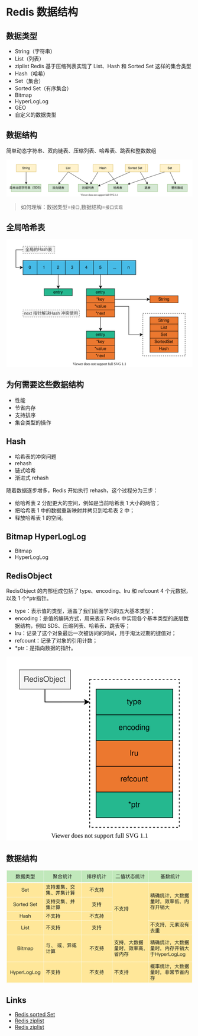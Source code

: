 # Redis 数据结构

## 数据类型

- String（字符串）
- List（列表）
- ziplist Redis 基于压缩列表实现了 List、Hash 和 Sorted Set 这样的集合类型
- Hash（哈希）
- Set（集合）
- Sorted Set（有序集合）
- Bitmap
- HyperLogLog
- GEO
- 自定义的数据类型


## 数据结构

简单动态字符串、双向链表、压缩列表、哈希表、跳表和整数数组

![redis.drawio.svg](./images/redis.drawio.svg)

> 如何理解：数据类型=`接口`,数据结构=`接口实现`

## 全局哈希表

![redis-global-hash-table.drawio.svg](./images/redis-global-hash-table.drawio.svg)

## 为何需要这些数据结构

- 性能
- 节省内存
- 支持排序
- 集合类型的操作

## Hash

- 哈希表的冲突问题
- rehash
- 链式哈希
- 渐进式 rehash

随着数据逐步增多，Redis 开始执行 rehash，这个过程分为三步：
- 给哈希表 2 分配更大的空间，例如是当前哈希表 1 大小的两倍；
- 把哈希表 1 中的数据重新映射并拷贝到哈希表 2 中；
- 释放哈希表 1 的空间。

## Bitmap HyperLogLog

- Bitmap
- HyperLogLog

## RedisObject

RedisObject 的内部组成包括了 type、encoding、lru 和 refcount 4 个元数据，以及 1 个*ptr指针。

- type：表示值的类型，涵盖了我们前面学习的五大基本类型；
- encoding：是值的编码方式，用来表示 Redis 中实现各个基本类型的底层数据结构，例如 SDS、压缩列表、哈希表、跳表等；
- lru：记录了这个对象最后一次被访问的时间，用于淘汰过期的键值对；
- refcount：记录了对象的引用计数；
- *ptr：是指向数据的指针。

![redis-redis-object.drawio.svg](./images/redis-redis-object.drawio.svg)


## 数据结构

![](./images/redis-data-type.png)

## Links 

- [Redis sorted Set](https://juejin.cn/post/6844903512413831181)
- [Redis ziplist](https://www.jianshu.com/p/afaf78aaf615)
- [Redis ziplist](https://juejin.cn/post/7114663661389479944)
